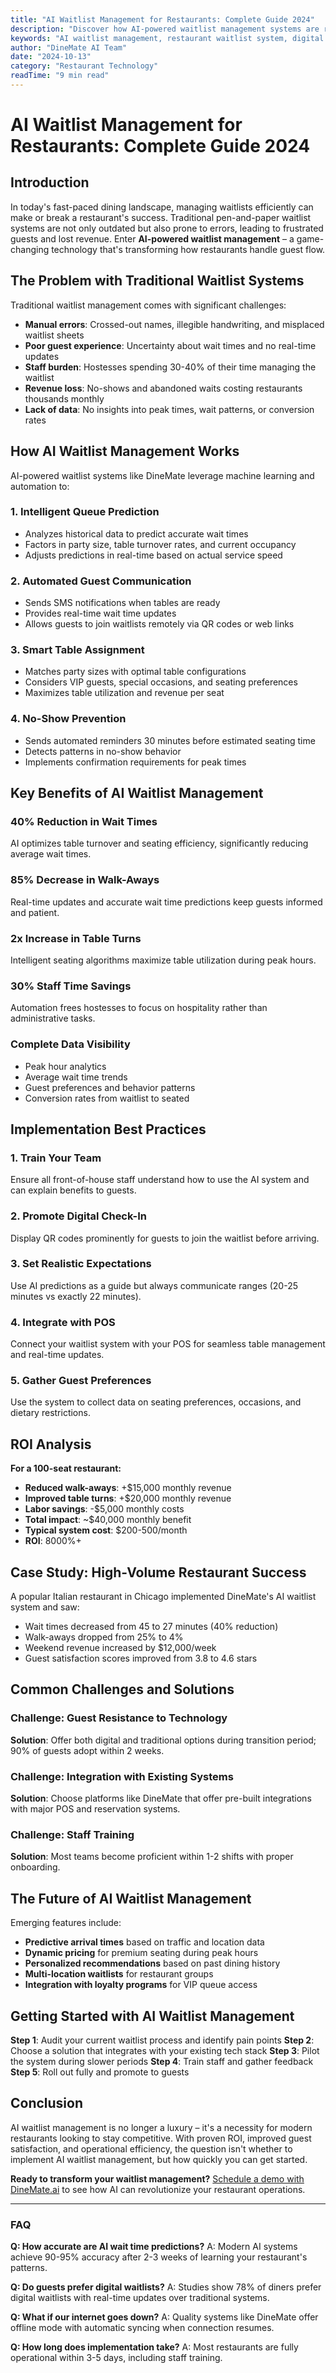 ```yaml
---
title: "AI Waitlist Management for Restaurants: Complete Guide 2024"
description: "Discover how AI-powered waitlist management systems are revolutionizing restaurant operations, reducing wait times by 40%, and increasing customer satisfaction."
keywords: "AI waitlist management, restaurant waitlist system, digital waitlist, queue management AI, restaurant technology"
author: "DineMate AI Team"
date: "2024-10-13"
category: "Restaurant Technology"
readTime: "9 min read"
---
```


# AI Waitlist Management for Restaurants: Complete Guide 2024

## Introduction

In today's fast-paced dining landscape, managing waitlists efficiently can make or break a restaurant's success. Traditional pen-and-paper waitlist systems are not only outdated but also prone to errors, leading to frustrated guests and lost revenue. Enter **AI-powered waitlist management** – a game-changing technology that's transforming how restaurants handle guest flow.

## The Problem with Traditional Waitlist Systems

Traditional waitlist management comes with significant challenges:

- **Manual errors**: Crossed-out names, illegible handwriting, and misplaced waitlist sheets
- **Poor guest experience**: Uncertainty about wait times and no real-time updates
- **Staff burden**: Hostesses spending 30-40% of their time managing the waitlist
- **Revenue loss**: No-shows and abandoned waits costing restaurants thousands monthly
- **Lack of data**: No insights into peak times, wait patterns, or conversion rates

## How AI Waitlist Management Works

AI-powered waitlist systems like DineMate leverage machine learning and automation to:

### 1. **Intelligent Queue Prediction**
- Analyzes historical data to predict accurate wait times
- Factors in party size, table turnover rates, and current occupancy
- Adjusts predictions in real-time based on actual service speed

### 2. **Automated Guest Communication**
- Sends SMS notifications when tables are ready
- Provides real-time wait time updates
- Allows guests to join waitlists remotely via QR codes or web links

### 3. **Smart Table Assignment**
- Matches party sizes with optimal table configurations
- Considers VIP guests, special occasions, and seating preferences
- Maximizes table utilization and revenue per seat

### 4. **No-Show Prevention**
- Sends automated reminders 30 minutes before estimated seating time
- Detects patterns in no-show behavior
- Implements confirmation requirements for peak times

## Key Benefits of AI Waitlist Management

### **40% Reduction in Wait Times**
AI optimizes table turnover and seating efficiency, significantly reducing average wait times.

### **85% Decrease in Walk-Aways**
Real-time updates and accurate wait time predictions keep guests informed and patient.

### **2x Increase in Table Turns**
Intelligent seating algorithms maximize table utilization during peak hours.

### **30% Staff Time Savings**
Automation frees hostesses to focus on hospitality rather than administrative tasks.

### **Complete Data Visibility**
- Peak hour analytics
- Average wait time trends
- Guest preferences and behavior patterns
- Conversion rates from waitlist to seated

## Implementation Best Practices

### **1. Train Your Team**
Ensure all front-of-house staff understand how to use the AI system and can explain benefits to guests.

### **2. Promote Digital Check-In**
Display QR codes prominently for guests to join the waitlist before arriving.

### **3. Set Realistic Expectations**
Use AI predictions as a guide but always communicate ranges (20-25 minutes vs exactly 22 minutes).

### **4. Integrate with POS**
Connect your waitlist system with your POS for seamless table management and real-time updates.

### **5. Gather Guest Preferences**
Use the system to collect data on seating preferences, occasions, and dietary restrictions.

## ROI Analysis

**For a 100-seat restaurant:**
- **Reduced walk-aways**: +$15,000 monthly revenue
- **Improved table turns**: +$20,000 monthly revenue
- **Labor savings**: -$5,000 monthly costs
- **Total impact**: ~$40,000 monthly benefit
- **Typical system cost**: $200-500/month
- **ROI**: 8000%+

## Case Study: High-Volume Restaurant Success

A popular Italian restaurant in Chicago implemented DineMate's AI waitlist system and saw:
- Wait times decreased from 45 to 27 minutes (40% reduction)
- Walk-aways dropped from 25% to 4%
- Weekend revenue increased by $12,000/week
- Guest satisfaction scores improved from 3.8 to 4.6 stars

## Common Challenges and Solutions

### **Challenge: Guest Resistance to Technology**
**Solution**: Offer both digital and traditional options during transition period; 90% of guests adopt within 2 weeks.

### **Challenge: Integration with Existing Systems**
**Solution**: Choose platforms like DineMate that offer pre-built integrations with major POS and reservation systems.

### **Challenge: Staff Training**
**Solution**: Most teams become proficient within 1-2 shifts with proper onboarding.

## The Future of AI Waitlist Management

Emerging features include:
- **Predictive arrival times** based on traffic and location data
- **Dynamic pricing** for premium seating during peak hours
- **Personalized recommendations** based on past dining history
- **Multi-location waitlists** for restaurant groups
- **Integration with loyalty programs** for VIP queue access

## Getting Started with AI Waitlist Management

**Step 1**: Audit your current waitlist process and identify pain points
**Step 2**: Choose a solution that integrates with your existing tech stack
**Step 3**: Pilot the system during slower periods
**Step 4**: Train staff and gather feedback
**Step 5**: Roll out fully and promote to guests

## Conclusion

AI waitlist management is no longer a luxury – it's a necessity for modern restaurants looking to stay competitive. With proven ROI, improved guest satisfaction, and operational efficiency, the question isn't whether to implement AI waitlist management, but how quickly you can get started.

**Ready to transform your waitlist management?** [Schedule a demo with DineMate.ai](/contact) to see how AI can revolutionize your restaurant operations.

---

### FAQ

**Q: How accurate are AI wait time predictions?**
A: Modern AI systems achieve 90-95% accuracy after 2-3 weeks of learning your restaurant's patterns.

**Q: Do guests prefer digital waitlists?**
A: Studies show 78% of diners prefer digital waitlists with real-time updates over traditional systems.

**Q: What if our internet goes down?**
A: Quality systems like DineMate offer offline mode with automatic syncing when connection resumes.

**Q: How long does implementation take?**
A: Most restaurants are fully operational within 3-5 days, including staff training.

